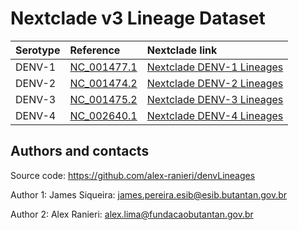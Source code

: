 # Nextclade v3 Lineage Dataset

| Serotype | Reference | Nextclade link |
|:--|:--|:--|
| DENV-1 | [NC_001477.1](https://www.ncbi.nlm.nih.gov/nuccore/NC_001477.1) | [Nextclade DENV-1 Lineages](https://clades.nextstrain.org/?dataset-url=https://github.com/alex-ranieri/denvLineages/tree/main/Nextclade_V3_data/DENV1) |
| DENV-2 | [NC_001474.2](https://www.ncbi.nlm.nih.gov/nuccore/NC_001474.2) | [Nextclade DENV-2 Lineages](https://clades.nextstrain.org/?dataset-url=https://github.com/alex-ranieri/denvLineages/tree/main/Nextclade_V3_data/DENV2) |
| DENV-3 | [NC_001475.2](https://www.ncbi.nlm.nih.gov/nuccore/NC_001475.2) | [Nextclade DENV-3 Lineages](https://clades.nextstrain.org/?dataset-url=https://github.com/alex-ranieri/denvLineages/tree/main/Nextclade_V3_data/DENV3) |
| DENV-4 | [NC_002640.1](https://www.ncbi.nlm.nih.gov/nuccore/NC_002640.1) | [Nextclade DENV-4 Lineages](https://clades.nextstrain.org/?dataset-url=https://github.com/alex-ranieri/denvLineages/tree/main/Nextclade_V3_data/DENV4) | 

## Authors and contacts

Source code: https://github.com/alex-ranieri/denvLineages

Author 1: James Siqueira: james.pereira.esib@esib.butantan.gov.br 

Author 2: Alex Ranieri: alex.lima@fundacaobutantan.gov.br 